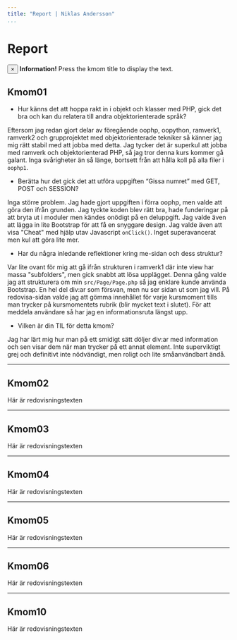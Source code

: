 ```yaml
---
title: "Report | Niklas Andersson"
...
```



<div class="report" markdown=1>

Report
=========================

<div class="alert alert-info alert-dismissible fade show" role="alert">
    <button type="button" class="close" data-dismiss="alert" aria-label="Close">
        <span aria-hidden="true">&times;</span>
    </button>
    <strong>Information!</strong> Press the kmom title to display the text.
</div>

<h2 onclick="show('kmom01')">Kmom01 <i class="fas fa-caret-down"></i></h2>
<div id="kmom01" class="hide" markdown=1>

* Hur känns det att hoppa rakt in i objekt och klasser med PHP, gick det bra och kan du relatera till andra objektorienterade språk?

Eftersom jag redan gjort delar av föregående oophp, oopython, ramverk1, ramverk2 och grupprojektet med objektorienterade tekniker så känner jag mig rätt stabil med att jobba med detta. Jag tycker det är superkul att jobba med ramverk och objektorienterad PHP, så jag tror denna kurs kommer gå galant. Inga svårigheter än så länge, bortsett från att hålla koll på alla filer i `oophp1`.

* Berätta hur det gick det att utföra uppgiften “Gissa numret” med GET, POST och SESSION?

Inga större problem. Jag hade gjort uppgiften i förra oophp, men valde att göra den ifrån grunden. Jag tyckte koden blev rätt bra, hade funderingar på att bryta ut i moduler men kändes onödigt på en deluppgift. Jag valde även att lägga in lite Bootstrap för att få en snyggare design. Jag valde även att visa "Cheat" med hjälp utav Javascript `onClick()`. Inget superavancerat men kul att göra lite mer.

* Har du några inledande reflektioner kring me-sidan och dess struktur?

Var lite ovant för mig att gå ifrån strukturen i ramverk1 där inte view har massa "subfolders", men gick snabbt att lösa upplägget. Denna gång valde jag att strukturera om min `src/Page/Page.php` så jag enklare kunde använda Bootstrap. En hel del div:ar som försvan, men nu ser sidan ut som jag vill. På redovisa-sidan valde jag att gömma innehållet för varje kursmoment tills man trycker på kursmomentets rubrik (blir mycket text i slutet). För att meddela användare så har jag en informationsruta längst upp.

* Vilken är din TIL för detta kmom?

Jag har lärt mig hur man på ett smidigt sätt döljer div:ar med information och sen visar dem när man trycker på ett annat element. Inte superviktigt grej och definitivt inte nödvändigt, men roligt och lite småanvändbart ändå.

</div>

___

<h2 onclick="show('kmom02')">Kmom02 <i class="fas fa-caret-down"></i></h2>
<div id="kmom02" class="hide" markdown=1>

Här är redovisningstexten

</div>

___

<h2 onclick="show('kmom03')">Kmom03 <i class="fas fa-caret-down"></i></h2>
<div id="kmom03" class="hide" markdown=1>

Här är redovisningstexten

</div>

___

<h2 onclick="show('kmom04')">Kmom04 <i class="fas fa-caret-down"></i></h2>
<div id="kmom04" class="hide" markdown=1>

Här är redovisningstexten

</div>

___

<h2 onclick="show('kmom05')">Kmom05 <i class="fas fa-caret-down"></i></h2>
<div id="kmom05" class="hide" markdown=1>

Här är redovisningstexten

</div>

___

<h2 onclick="show('kmom06')">Kmom06 <i class="fas fa-caret-down"></i></h2>
<div id="kmom06" class="hide" markdown=1>

Här är redovisningstexten

</div>

___

<h2 onclick="show('kmom10')">Kmom10 <i class="fas fa-caret-down"></i></h2>
<div id="kmom10" class="hide" markdown=1>

Här är redovisningstexten

</div>
</div>
